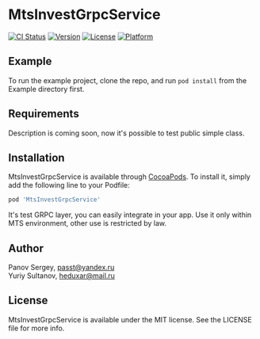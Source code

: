 # MtsInvestGrpcService

[![CI Status](https://img.shields.io/travis/pastmos/MtsInvestGrpcService.svg?style=flat)](https://travis-ci.org/pastmos/MtsInvestGrpcService)
[![Version](https://img.shields.io/cocoapods/v/MtsInvestGrpcService.svg?style=flat)](https://cocoapods.org/pods/MtsInvestGrpcService)
[![License](https://img.shields.io/cocoapods/l/MtsInvestGrpcService.svg?style=flat)](https://cocoapods.org/pods/MtsInvestGrpcService)
[![Platform](https://img.shields.io/cocoapods/p/MtsInvestGrpcService.svg?style=flat)](https://cocoapods.org/pods/MtsInvestGrpcService)

## Example

To run the example project, clone the repo, and run `pod install` from the Example directory first.

## Requirements
Description is coming soon, now it's possible to test public simple class.

## Installation

MtsInvestGrpcService is available through [CocoaPods](https://cocoapods.org). To install
it, simply add the following line to your Podfile:

```ruby
pod 'MtsInvestGrpcService'
```

It's test GRPC layer, you can easily integrate in your app. 
Use it only within MTS environment, other use is restricted by law. 

## Author

Panov Sergey, passt@yandex.ru  
Yuriy Sultanov, heduxar@mail.ru

## License

MtsInvestGrpcService is available under the MIT license. See the LICENSE file for more info.
